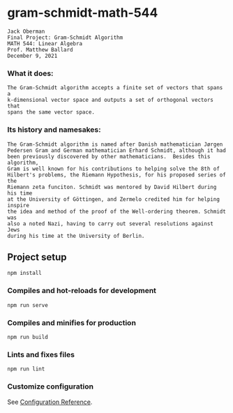 # gram-schmidt-math-544
```
Jack Oberman
Final Project: Gram-Schmidt Algorithm
MATH 544: Linear Algebra
Prof. Matthew Ballard
December 9, 2021
```
### What it does:
````
The Gram-Schmidt algorithm accepts a finite set of vectors that spans a 
k-dimensional vector space and outputs a set of orthogonal vectors that 
spans the same vector space. 
````
### Its history and namesakes:
```
The Gram-Schmidt algorithm is named after Danish mathematician Jørgen 
Pedersen Gram and German mathematician Erhard Schmidt, although it had 
been previously discovered by other mathematicians.  Besides this algorithm, 
Gram is well known for his contributions to helping solve the 8th of 
Hilbert's problems, the Riemann Hypothesis, for his proposed series of the 
Riemann zeta funciton. Schmidt was mentored by David Hilbert during his time 
at the University of Göttingen, and Zermelo credited him for helping inspire 
the idea and method of the proof of the Well-ordering theorem. Schmidt was 
also a noted Nazi, having to carry out several resolutions against Jews 
during his time at the University of Berlin. 
```
## Project setup
```
npm install
```

### Compiles and hot-reloads for development
```
npm run serve
```

### Compiles and minifies for production
```
npm run build
```

### Lints and fixes files
```
npm run lint
```

### Customize configuration
See [Configuration Reference](https://cli.vuejs.org/config/).
